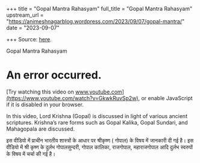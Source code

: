 +++
title = "Gopal Mantra Rahasyam"
full_title = "Gopal Mantra Rahasyam"
upstream_url = "https://animeshnagarblog.wordpress.com/2023/09/07/gopal-mantra/"
date = "2023-09-07"

+++
Source: [here](https://animeshnagarblog.wordpress.com/2023/09/07/gopal-mantra/).

Gopal Mantra Rahasyam

# An error occurred.

[Try watching this video on www.youtube.com](https://www.youtube.com/watch?v=GkwkRuvSp2w), or enable JavaScript if it is disabled in your browser.

In this video, Lord Krishna (Gopal) is discussed in light of various ancient scriptures. Krishna’s rare forms such as Gopal Kalika, Gopal Sundari, and Mahagopala are discussed.  
  
  
इस वीडियो में प्राचीन भारतीय शास्त्रों के आधार पर श्रीकृष्ण ( गोपाल) के विषय में जानकारी दी गई है। इस वीडियो में श्री कृष्ण के दुर्लभ गोपालसुन्दरी, गोपाल कालिका, राजगोपाल, महाराजगोपाल आदि दुर्लभ स्वरुपों के विषय में चर्चा की गई है।  
